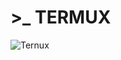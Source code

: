 # >_ TERMUX

![Ternux](https://user-images.githubusercontent.com/82988362/155765750-726aea6a-7df4-4696-b673-209e22591079.png)
